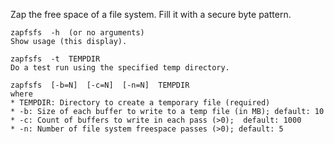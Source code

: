 Zap the free space of a file system. Fill it with a secure byte pattern.

```
zapfsfs  -h  (or no arguments)
Show usage (this display).

zapfsfs  -t  TEMPDIR
Do a test run using the specified temp directory.

zapfsfs  [-b=N]  [-c=N]  [-n=N]  TEMPDIR
where
* TEMPDIR: Directory to create a temporary file (required)
* -b: Size of each buffer to write to a temp file (in MB); default: 10
* -c: Count of buffers to write in each pass (>0);  default: 1000
* -n: Number of file system freespace passes (>0); default: 5
```

